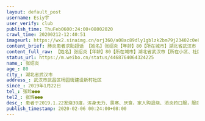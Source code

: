```yaml
---
layout: default_post
username: Esiy宇
user_verify: club
publish_time: ThuFeb0600:24:00+08002020
crawl_time: 20200212-12:40:51
imageurl: https://wx2.sinaimg.cn/orj360/a08ac89dly1gblzk2bm79j23402c0e84.jpg,https://wx1.sinaimg.cn/orj360/a08ac89dly1gblzk41tiyj23402c01l1.jpg,https://wx3.sinaimg.cn/orj360/a08ac89dly1gblzk0hg4vj20om1hcqnb.jpg,https://wx3.sinaimg.cn/orj360/a08ac89dly1gblzk5dqxkj20om1hcqmv.jpg,https://wx2.sinaimg.cn/orj360/a08ac89dly1gblzk5vdtrj20om1hchar.jpg
content_brief: 肺炎患者求助超话 【姓名】张绍炎【年龄】80【所在城市】湖北省武汉市【所在小区、社区】武汉市武昌区杨园街建设新村社区【患病时间】2019年1月22日【联系方式】张玲：●●●【其他紧急联系人】张辉：●●●【病情描述】 患者于2019.1.22发烧39度，浑身无力、畏寒、厌食，家人购 ...全文
content_full_raw: 【姓名】张绍炎【年龄】80【所在城市】湖北省武汉市【所在小区、社区】武汉市武昌区杨园街建设新村社区【患病时间】2019年1月22日【联系方式】张玲：●●●【其他紧急联系人】张辉：●●●【病情描述】患者于2019.1.22发烧39度，浑身无力、畏寒、厌食，家人购退烧、消炎药口服，服后三、四天症状减轻，但精神状态仍不很好。1月27日病情加重，高烧38.5度以上，四肢无力，呼吸不畅，深夜家人速送发热定点医院门诊：武昌医院，查血（结果见图）、拍CT、打吊针。CT结果显示：两肺见散在斑片状、结片状、片絮状高密度模糊影，部分呈磨玻璃样改变，左肺上叶为甚，考虑感染性病变。2月1日又CT检查：其结果示病情未见好转，且更严重，较前片1月28日病灶增多。经不断折磨，终于在2月4日行核酸检测，结果显示阴性。咨询相关医生，说患者得的就是武汉急冠肺炎，且很危重。患者现在都不算确诊和疑似病例。其间，患者于29日晚在武昌医院门诊吊针时突然昏迷休克、状况危急，经急诊抢救室另行吊针、吸氧抢救…，在抢救室二天，人满为患，环境不佳、交叉感染严重，且常有人死亡等，患者和家人心理承受不堪，至31日下午回家并在家自购医用氧气吸氧至今，且因呼吸更困难，吸氧量不断增加。自1月28日零晨起，至2月5日下午止，患者和家人每天排队、取药、打针、吊针，时间都在8至10小时左右，患者儿子、姑娘二人轮流陪护，每天早6点去医院排队，倍感心力憔悴和辛苦，冒着医院交叉感染极大风险，以命相搏，只求患者能有一个床位和病情好转。特别是每天从宿舍三楼（无电梯）背患者下楼、上楼，再带上氧气瓶推轮椅车载患者去医院吊针，常常饥渴难耐，疲惫不堪，每天如此的煎熬！患者痛苦，家人很无助、难以表述，身体和心理承受极限压力。更有在奔波路上感染小区居民和医院其他人员受染风险，以及街坊邻居、路人的眼光。家人自1月28日早上开始至今，不停联系120、社区、武昌区、市长热线、医院、防疫等相关部门，只求能有一个床位，但全部没有下落和安排，家人总在无助、失望中挣扎，对这些很是不解！患者病情这么危险，家人仍然支持响应市政府、社区的号召，回家隔离观察治疗，等待通知安排，不给政府添乱，但陪护的家人感染风险更大，这么多天了，难道让家人都搭进去、在家等死吗？2月4日医院门诊部医生见患者病情危重，开了入院单并递交医院病床安排的主管，回复说：统一安排、等待…。但患者病情危重，时不我待呀！[流泪][流泪][流泪]。另外，患者是中共党员、部队转业干部，退休前在原武汉铁路运校干训科任科长，培养了许多铁路干部和学生，工作競业负责，大公无私，一生为了国家和工作，回想目前状况，患者和家属、亲人泪流、无助、无语。恳请社会各界相助，我们只求一张床位！🙏🙏🙏
status_url: https://m.weibo.cn/status/4468764064324225
name_: 张绍炎
age_: 80
city_: 湖北省武汉市
address_: 武汉市武昌区杨园街建设新村社区
since_: 2019年1月22日
tel_: 张玲●●●
tel2_: 张辉●●●
desc_: 患者于2019.1.22发烧39度，浑身无力、畏寒、厌食，家人购退烧、消炎药口服，服后三、四天症状减轻，但精神状态仍不很好。1月27日病情加重，高烧38.5度以上，四肢无力，呼吸不畅，深夜家人速送发热定点医院门诊武昌医院，查血（结果见图）、拍CT、打吊针。CT结果显示两肺见散在斑片状、结片状、片絮状高密度模糊影，部分呈磨玻璃样改变，左肺上叶为甚，考虑感染性病变。2月1日又CT检查其结果示病情未见好转，且更严重，较前片1月28日病灶增多。经不断折磨，终于在2月4日行核酸检测，结果显示阴性。咨询相关医生，说患者得的就是武汉急冠肺炎，且很危重。患者现在都不算确诊和疑似病例。其间，患者于29日晚在武昌医院门诊吊针时突然昏迷休克、状况危急，经急诊抢救室另行吊针、吸氧抢救…，在抢救室二天，人满为患，环境不佳、交叉感染严重，且常有人死亡等，患者和家人心理承受不堪，至31日下午回家并在家自购医用氧气吸氧至今，且因呼吸更困难，吸氧量不断增加。自1月28日零晨起，至2月5日下午止，患者和家人每天排队、取药、打针、吊针，时间都在8至10小时左右，患者儿子、姑娘二人轮流陪护，每天早6点去医院排队，倍感心力憔悴和辛苦，冒着医院交叉感染极大风险，以命相搏，只求患者能有一个床位和病情好转。特别是每天从宿舍三楼（无电梯）背患者下楼、上楼，再带上氧气瓶推轮椅车载患者去医院吊针，常常饥渴难耐，疲惫不堪，每天如此的煎熬！患者痛苦，家人很无助、难以表述，身体和心理承受极限压力。更有在奔波路上感染小区居民和医院其他人员受染风险，以及街坊邻居、路人的眼光。家人自1月28日早上开始至今，不停联系120、社区、武昌区、市长热线、医院、防疫等相关部门，只求能有一个床位，但全部没有下落和安排，家人总在无助、失望中挣扎，对这些很是不解！患者病情这么危险，家人仍然支持响应市政府、社区的号召，回家隔离观察治疗，等待通知安排，不给政府添乱，但陪护的家人感染风险更大，这么多天了，难道让家人都搭进去、在家等死吗？2月4日医院门诊部医生见患者病情危重，开了入院单并递交医院病床安排的主管，回复说统一安排、等待…。但患者病情危重，时不我待呀！[流泪][流泪][流泪]。另外，患者是中共党员、部队转业干部，退休前在原武汉铁路运校干训科任科长，培养了许多铁路干部和学生，工作競业负责，大公无私，一生为了国家和工作，回想目前状况，患者和家属、亲人泪流、无助、无语。恳请社会各界相助，我们只求一张床位！🙏🙏🙏
publish_timestamp: 2020-02-06 00:24:00+08:00
---
```

